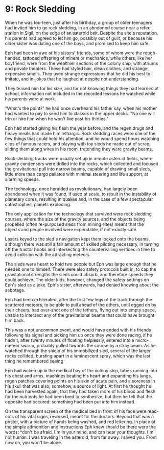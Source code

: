 # 9: Rock Sledding

When he was fourteen, just after his birthday, a group of older teenagers had invited him to go rock sledding, in an abndoned course near a refeul station in Sigil, on the edge of an asteroid belt. Despite the site's reputation, his parents had agreed to let him go, possibly out of guilt, or because his older sister was dating one of the boys, and promised to keep him safe.

Eph had been in awe of his sisters' friends, some of whom were the rough-handed, tattooed offspring of miners or mechanics, while others, like her boyfriend, were from the wealthier sections of the colony ship, with atriums and private theaters. These had styled hair, clean clothes, and strange, expensive smells. They used strange expressions that he did his best to imitate, and in-jokes that he laughed at despite not understanding.

They teased him for his size, and for not knowing things they had learned at school, information not included in the recorded lessons he watched while his parents were at work. 

"What's the point?" he had once overheard his father say, when his mother had wanted to pay to send him to classes in the upper decks. "No one will trin or hire him when he won't live past his thirties."

Eph had started giving his flesh the year before, and the regen drugs and heavy meals had made him lethargic. Rock sledding races were one of the few things that could hold his attention, and he would spend hours watching clips of famous racers, and playing with toy sleds he made out of scrap, sliding them along wires in his room, tretending they were gravity beams.

Rock sledding tracks were usually set up in remote asteroid fields, where gravity condensers were drilled into the rocks, which collected and focused the gravitational pull into narrow beams, capable of drawing small sleds, little more than cargo pallates with minimal steering and life support, at alarming speeds. 

The technology, once heralded as revolutionary, had largely been abandoned when it was found, if used at scale, to result in the instability of planetary cores, resulting in quakes and, in the case of a few spectacular catastrophes, planets exploding.

The only application for the technology that survived were rock sledding courses, where the size of the gravity sources, and the objects being propelled (often re-purposed sleds from mining sites) meant that the objects and people involved were expendable, if not exactly safe.

Lasers keyed to the sled's navigation kept them locked onto the beams, although there was still a fair amount of skilled piloting necessary, in turning off the tractor hooks and intersecting the countervailing vertices in time to avoid collision with the attracting meteors.

The sleds were heant to hold two people but Eph was large enough that he needed one to himself. There were also safety protocols built in, to cap the gravitational strengths the sleds could absorb, and therefore speeds they could achieve. The older kids, however, changed the safety settings on Eph's sled as a joke. Eph's sister, afterwards, had denied knowing about the sabotage.

Eph had been exhilerated, after the first few legs of the track through the scattered meteors, to be able to pull ahead of the others, until egged on by their cheers, had over-shot one of the tethers, flying out into empty space, unable to intersect any of the gravitational beams that could have brought him back.

This was a not uncommon event, and would have ended with his friends following his signal and picking him up once they were done racing, if he hadn't, after twenty mnutes of floating helplessly, entered into a micro-meteor swarm, probably pulled towards the course by a stray beam. As he watched through the shield of his immobilized sled, several of the larger rocks collided, bursting apart in a luminescent spray, which was the last thing he remembered seeing.

Eph had woken up in the medical bay of the colony ship, tubes running into his chest and arms, machines beating his heart and expanding his lungs, regen patches covering points on his skin of acute pain, and a soreness in his skull that was also, somehow, a source of light. At first he thought he had been harvested again, that they had taken more of his blood and flesh for the nutrients he had been bred to synthesize, but then he felt that the opposite had occured: something had been put *into* him instead.

On the transparent screen of the medical bed in front of his face were read-outs of his vital signs, reversed, meant for the doctors. Beyond that was a poster, with a picture of hands being washed, and red lettering. In place of the simple admonition and instructions Eph knew should be there were the words: *don't be afraid. I'm in your mind, and can hear your thoughts. I'm not human. I was traveling in the asteroid, from far away. I saved you. From now on, you won't be alone.   